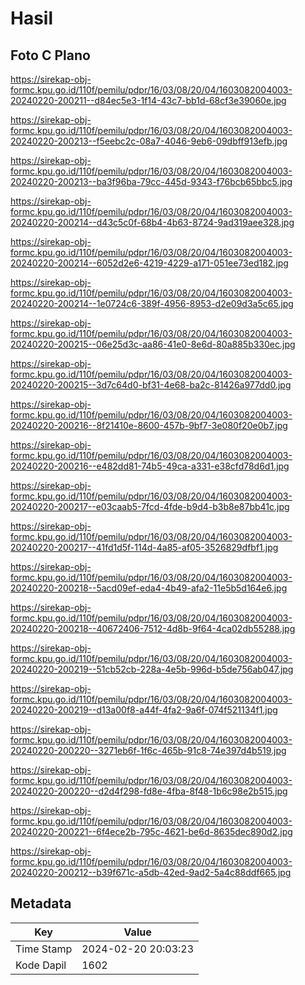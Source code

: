 # Hasil

## Foto C Plano

https://sirekap-obj-formc.kpu.go.id/110f/pemilu/pdpr/16/03/08/20/04/1603082004003-20240220-200211--d84ec5e3-1f14-43c7-bb1d-68cf3e39060e.jpg

https://sirekap-obj-formc.kpu.go.id/110f/pemilu/pdpr/16/03/08/20/04/1603082004003-20240220-200213--f5eebc2c-08a7-4046-9eb6-09dbff913efb.jpg

https://sirekap-obj-formc.kpu.go.id/110f/pemilu/pdpr/16/03/08/20/04/1603082004003-20240220-200213--ba3f96ba-79cc-445d-9343-f76bcb65bbc5.jpg

https://sirekap-obj-formc.kpu.go.id/110f/pemilu/pdpr/16/03/08/20/04/1603082004003-20240220-200214--d43c5c0f-68b4-4b63-8724-9ad319aee328.jpg

https://sirekap-obj-formc.kpu.go.id/110f/pemilu/pdpr/16/03/08/20/04/1603082004003-20240220-200214--6052d2e6-4219-4229-a171-051ee73ed182.jpg

https://sirekap-obj-formc.kpu.go.id/110f/pemilu/pdpr/16/03/08/20/04/1603082004003-20240220-200214--1e0724c6-389f-4956-8953-d2e09d3a5c65.jpg

https://sirekap-obj-formc.kpu.go.id/110f/pemilu/pdpr/16/03/08/20/04/1603082004003-20240220-200215--06e25d3c-aa86-41e0-8e6d-80a885b330ec.jpg

https://sirekap-obj-formc.kpu.go.id/110f/pemilu/pdpr/16/03/08/20/04/1603082004003-20240220-200215--3d7c64d0-bf31-4e68-ba2c-81426a977dd0.jpg

https://sirekap-obj-formc.kpu.go.id/110f/pemilu/pdpr/16/03/08/20/04/1603082004003-20240220-200216--8f21410e-8600-457b-9bf7-3e080f20e0b7.jpg

https://sirekap-obj-formc.kpu.go.id/110f/pemilu/pdpr/16/03/08/20/04/1603082004003-20240220-200216--e482dd81-74b5-49ca-a331-e38cfd78d6d1.jpg

https://sirekap-obj-formc.kpu.go.id/110f/pemilu/pdpr/16/03/08/20/04/1603082004003-20240220-200217--e03caab5-7fcd-4fde-b9d4-b3b8e87bb41c.jpg

https://sirekap-obj-formc.kpu.go.id/110f/pemilu/pdpr/16/03/08/20/04/1603082004003-20240220-200217--41fd1d5f-114d-4a85-af05-3526829dfbf1.jpg

https://sirekap-obj-formc.kpu.go.id/110f/pemilu/pdpr/16/03/08/20/04/1603082004003-20240220-200218--5acd09ef-eda4-4b49-afa2-11e5b5d164e6.jpg

https://sirekap-obj-formc.kpu.go.id/110f/pemilu/pdpr/16/03/08/20/04/1603082004003-20240220-200218--40672406-7512-4d8b-9f64-4ca02db55288.jpg

https://sirekap-obj-formc.kpu.go.id/110f/pemilu/pdpr/16/03/08/20/04/1603082004003-20240220-200219--51cb52cb-228a-4e5b-996d-b5de756ab047.jpg

https://sirekap-obj-formc.kpu.go.id/110f/pemilu/pdpr/16/03/08/20/04/1603082004003-20240220-200219--d13a00f8-a44f-4fa2-9a6f-074f521134f1.jpg

https://sirekap-obj-formc.kpu.go.id/110f/pemilu/pdpr/16/03/08/20/04/1603082004003-20240220-200220--3271eb6f-1f6c-465b-91c8-74e397d4b519.jpg

https://sirekap-obj-formc.kpu.go.id/110f/pemilu/pdpr/16/03/08/20/04/1603082004003-20240220-200220--d2d4f298-fd8e-4fba-8f48-1b6c98e2b515.jpg

https://sirekap-obj-formc.kpu.go.id/110f/pemilu/pdpr/16/03/08/20/04/1603082004003-20240220-200221--6f4ece2b-795c-4621-be6d-8635dec890d2.jpg

https://sirekap-obj-formc.kpu.go.id/110f/pemilu/pdpr/16/03/08/20/04/1603082004003-20240220-200212--b39f671c-a5db-42ed-9ad2-5a4c88ddf665.jpg


## Metadata

| Key        | Value               |
| ---------- | ------------------- |
| Time Stamp | 2024-02-20 20:03:23 |
| Kode Dapil | 1602                |



